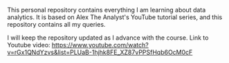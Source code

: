 This personal repository contains everything I am learning about data analytics.
It is based on Alex The Analyst's YouTube tutorial series, and this repository contains all my queries.

I will keep the repository updated as I advance with the course.
Link to Youtube video: https://www.youtube.com/watch?v=rGx1QNdYzvs&list=PLUaB-1hjhk8FE_XZ87vPPSfHqb6OcM0cF
